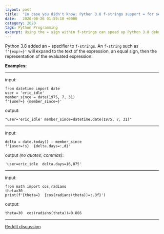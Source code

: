 ```yaml
---
layout: post
title:  "In case you didn't know: Python 3.8 f-strings support = for self-documenting expressions and debugging"
date:   2020-08-26 01:59:10 +0000
category: 2020
tags: Python Programming
excerpt: Using the = sign within f-strings can speed up Python 3.8 debugging.
---
```


Python 3.8 added an `=` specifier to `f-strings`. An `f-string` such as `f'{expr=}'` will expand to the text of the expression, an equal sign, then the representation of the evaluated expression. 

**Examples:**

____

input:

    from datetime import date
    user = 'eric_idle'
    member_since = date(1975, 7, 31)
    f'{user=} {member_since=}'

output:

    "user='eric_idle' member_since=datetime.date(1975, 7, 31)"

____

input:

    delta = date.today() - member_since
    f'{user=!s}  {delta.days=:,d}'

output *(no quotes; commas)*:

    'user=eric_idle  delta.days=16,075'

____

input:

    from math import cos,radians
    theta=30
    print(f'{theta=}  {cos(radians(theta))=:.3f}')

output:

    theta=30  cos(radians(theta))=0.866

____

[Reddit discussion](https://www.reddit.com/r/Python/comments/igq1pg/in_case_you_didnt_know_python_38_fstrings_support/)
